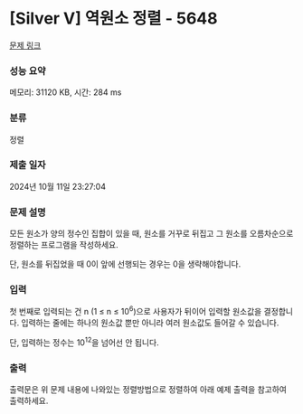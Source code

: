 # [Silver V] 역원소 정렬 - 5648 

[문제 링크](https://www.acmicpc.net/problem/5648) 

### 성능 요약

메모리: 31120 KB, 시간: 284 ms

### 분류

정렬

### 제출 일자

2024년 10월 11일 23:27:04

### 문제 설명

<p>모든 원소가 양의 정수인 집합이 있을 때, 원소를 거꾸로 뒤집고 그 원소를 오름차순으로 정렬하는 프로그램을 작성하세요.</p>

<p>단, 원소를 뒤집었을 때 0이 앞에 선행되는 경우는 0을 생략해야합니다.</p>

### 입력 

 <p>첫 번째로 입력되는 건 n (1 ≤ n ≤ 10<sup>6</sup>)으로 사용자가 뒤이어 입력할 원소값을 결정합니다. 입력하는 줄에는 하나의 원소값 뿐만 아니라 여러 원소값도 들어갈 수 있습니다.</p>

<p>단, 입력하는 정수는 10<sup>12</sup>을 넘어선 안 됩니다.</p>

### 출력 

 <p>출력문은 위 문제 내용에 나와있는 정렬방법으로 정렬하여 아래 예제 출력을 참고하여 출력하세요.</p>


